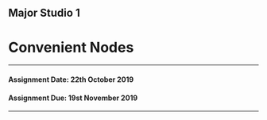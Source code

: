 ## Major Studio 1
# Convenient Nodes
---------------------------------------------------
#### Assignment Date: 22th October 2019<br/>
#### Assignment Due: 19st November 2019 <br/>
-----------------------------------------------------
